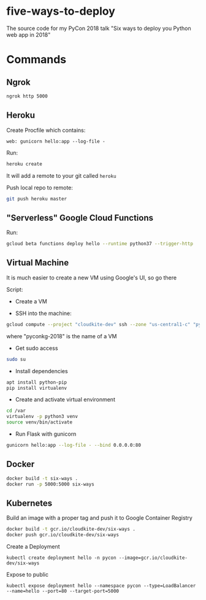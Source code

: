 # five-ways-to-deploy
The source code for my PyCon 2018 talk "Six ways to deploy you Python web app in 2018"

# Commands

## Ngrok
```bash
ngrok http 5000
```

## Heroku
Create Procfile which contains:
```
web: gunicorn hello:app --log-file -
```


Run:
```bash
heroku create
```

It will add a remote to your git called `heroku`

Push local repo to remote:
```bash
git push heroku master
```


## "Serverless" Google Cloud Functions

Run:
```bash
gcloud beta functions deploy hello --runtime python37 --trigger-http
```

## Virtual Machine

It is much easier to create a new VM using Google's UI, so go there

Script:
* Create a VM

* SSH into the machine: 
```bash
gcloud compute --project "cloudkite-dev" ssh --zone "us-central1-c" "pyconkg-2018"
```
where "pyconkg-2018" is the name of a VM

* Get sudo access
```bash
sudo su
```

* Install dependencies
```bash
apt install python-pip
pip install virtualenv
```

* Create and activate virtual environment
```bash
cd /var
virtualenv -p python3 venv
source venv/bin/activate
```

* Run Flask with gunicorn
```bash
gunicorn hello:app --log-file - --bind 0.0.0.0:80
```

## Docker

```bash
docker build -t six-ways .
docker run -p 5000:5000 six-ways
```

## Kubernetes

Build an image with a proper tag and push it to Google Container Registry
```bash
docker build -t gcr.io/cloudkite-dev/six-ways . 
docker push gcr.io/cloudkite-dev/six-ways
```

Create a Deployment
```
kubectl create deployment hello -n pycon --image=gcr.io/cloudkite-dev/six-ways
```

Expose to public
```
kubectl expose deployment hello --namespace pycon --type=LoadBalancer --name=hello --port=80 --target-port=5000
```
